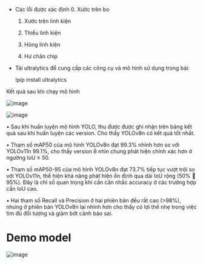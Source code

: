 - Các lỗi được xác định
    0. Xước trên bo
  
    1. Xước trên linh kiện
       
    2. Thiếu linh kiện
       
    3. Hỏng linh kiện
       
    4. Hư chân chip
       
- Tải ultralytics để cung cấp các công cụ và mô hình sử dụng trong bài:
  
  !pip install ultralytics
  
Kết quả sau khi chạy mô hình

![image](https://github.com/user-attachments/assets/9f753920-bbca-4100-b5cd-0e9e54e6e843)

![image](https://github.com/user-attachments/assets/f2a9735e-869f-41c4-90b3-12d3b6bc0d87)


•	Sau khi huấn luyện mô hình YOLO, thu được được ghi nhận trên bảng kết quả sau khi huấn luyện các version. Cho thấy YOLOv8n có kết quả tốt nhất.

•	Tham số mAP50 của mô hình YOLOv8n đạt 99.3% nhỉnh hơn so với YOLOv11n 99.1%, cho thấy version 8 nhìn chung phát hiện chính xác hơn ở ngưỡng IoU ≥ 50.

•	Tham số mAP50-95 của mô hình YOLOv8n đạt 73.7% tiếp tục vượt trội so với YOLOv11n, thể hiện khả năng phát hiện ổn định qua dải IoU rộng (50%  95%). Đây là chỉ số quan trọng khi cần cân nhắc accuracy ở các trường hợp cần IoU cao.

•	Hai tham số Recall và Precision ở hai phiên bản đều rất cao (>98%), nhưng ở phiên bản YOLOv8n lại nhỉnh hơn cho thấy có lợi thế nhẹ trong việc tìm đủ đối tượng và giảm bớt cảnh báo sai.

# Demo model

![image](https://github.com/user-attachments/assets/b5e0777e-6dbd-4496-b306-94df49872e0f)



